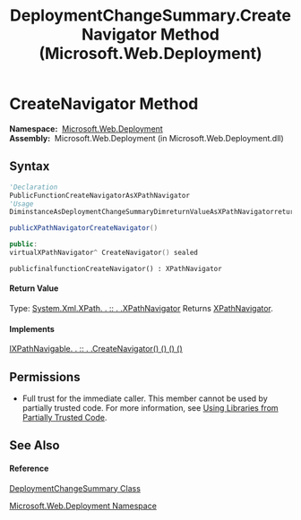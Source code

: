 ﻿---
title: DeploymentChangeSummary.CreateNavigator Method  (Microsoft.Web.Deployment)
TOCTitle: CreateNavigator Method
ms:assetid: M:Microsoft.Web.Deployment.DeploymentChangeSummary.CreateNavigator
ms:mtpsurl: https://msdn.microsoft.com/en-us/library/microsoft.web.deployment.deploymentchangesummary.createnavigator(v=VS.90)
ms:contentKeyID: 22753952
ms.date: 05/02/2012
mtps_version: v=VS.90
f1_keywords:
- Microsoft.Web.Deployment.DeploymentChangeSummary.CreateNavigator
dev_langs:
- CSharp
- JScript
- VB
- c++
api_location:
- Microsoft.Web.Deployment.dll
api_name:
- Microsoft.Web.Deployment.DeploymentChangeSummary.CreateNavigator
api_type:
- Managed
topic_type:
- apiref
- kbSyntax
product_family_name: VS
ROBOTS: INDEX,FOLLOW
---

# CreateNavigator Method

**Namespace:**  [Microsoft.Web.Deployment](microsoft-web-deployment-namespace.md)  
**Assembly:**  Microsoft.Web.Deployment (in Microsoft.Web.Deployment.dll)

## Syntax

``` vb
'Declaration
PublicFunctionCreateNavigatorAsXPathNavigator
'Usage
DiminstanceAsDeploymentChangeSummaryDimreturnValueAsXPathNavigatorreturnValue = instance.CreateNavigator()
```

``` csharp
publicXPathNavigatorCreateNavigator()
```

``` c++
public:
virtualXPathNavigator^ CreateNavigator() sealed
```

``` jscript
publicfinalfunctionCreateNavigator() : XPathNavigator
```

#### Return Value

Type: [System.Xml.XPath. . :: . .XPathNavigator](https://msdn.microsoft.com/en-us/library/9x81sf5a\(v=vs.90\))  
Returns [XPathNavigator](https://msdn.microsoft.com/en-us/library/9x81sf5a\(v=vs.90\)).  

#### Implements

[IXPathNavigable. . :: . .CreateNavigator() () () ()](https://msdn.microsoft.com/en-us/library/abtt4by9\(v=vs.90\))  

## Permissions

  - Full trust for the immediate caller. This member cannot be used by partially trusted code. For more information, see [Using Libraries from Partially Trusted Code](https://msdn.microsoft.com/en-us/library/8skskf63\(v=vs.90\)).

## See Also

#### Reference

[DeploymentChangeSummary Class](deploymentchangesummary-class-microsoft-web-deployment.md)

[Microsoft.Web.Deployment Namespace](microsoft-web-deployment-namespace.md)

